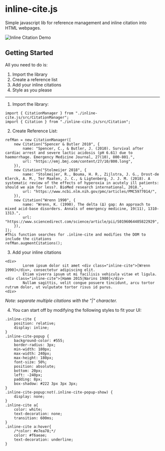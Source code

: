 # inline-cite.js
Simple javascript lib for reference management and inline citation into HTML webpages.

![Inline Citation Demo](https://github.com/jpoles1/inline-cite.js/raw/master/inline-cite.gif)

## Getting Started

All you need to do is:
1) Import the library
2) Create a reference list
3) Add your inline citations
4) Style as you please

<hr>

1) Import the library:

```
import { CitationManager } from "./inline-cite.js/src/CitationManager";
import { Citation } from "./inline-cite.js/src/Citation";
```

2) Create Reference List:

```
refMan = new CitationManager([
	new Citation("Spencer & Butler 2010", {
		name: "Spencer, C., & Butler, J. (2010). Survival after cardiac arrest and severe lactic acidosis (pH 6.61) due to haemorrhage. Emergency Medicine Journal, 27(10), 800-801.",
		url: "https://emj.bmj.com/content/27/10/800.long",
	}),
	new Citation("Stolmeijer 2018", {
		name: "Stolmeijer, R., Bouma, H. R., Zijlstra, J. G., Drost-de Klerck, A. M., Ter Maaten, J. C., & Ligtenberg, J. J. M. (2018). A systematic review of the effects of hyperoxia in acutely ill patients: should we aim for less?. BioMed research international, 2018.",
		url: "https://www.ncbi.nlm.nih.gov/pmc/articles/PMC5977014/",
	}),
	new Citation("Wrenn 1990", {
		name: "Wrenn, K. (1990). The delta (Δ) gap: An approach to mixed acid-base disorders. Annals of emergency medicine, 19(11), 1310-1313.",
		url: "https://www.sciencedirect.com/science/article/pii/S0196064405822929",
	}),
]);
#This function searches for .inline-cite and modifies the DOM to include the citations
refMan.augmentCitations();

```

3) Add your inline citations

```
<div>
		Lorem ipsum dolor sit amet <div class="inline-cite">[Wrenn 1990]</div>, consectetur adipiscing elit. 
		Etiam viverra ipsum ut mi facilisis vehicula vitae et ligula.<div class="inline-cite">[Hamm 2015|Narins 1980]</div> 
		Nullam sagittis, velit congue posuere tincidunt, arcu tortor rutrum dolor, ut vulputate tortor risus id purus. 
<div>
```
<i>Note: separate multiple citations with the "|" character.</i>

4) You can start off by modifying the following styles to fit your UI:

```
.inline-cite {
	position: relative;
	display: inline;
}
.inline-cite-popup {
	background-color: #555; 
	border-radius: 3px;
	min-width: 180px; 
	max-width: 240px;
	max-height: 180px; 
	font-size: 50%; 
	position: absolute; 
	bottom:	20px; 
	left: -240px; 
	padding: 8px;
	box-shadow: #222 3px 3px 3px;
}
.inline-cite-popup:not(.inline-cite-popup-show) {
	display: none;
}
.inline-cite a{
	color: white;
	text-decoration: none;
	transition: 600ms;
}
.inline-cite a:hover{
	/*color: #e7ea78;*/
	color: #f6aeae;
	text-decoration: underline;
}
```
